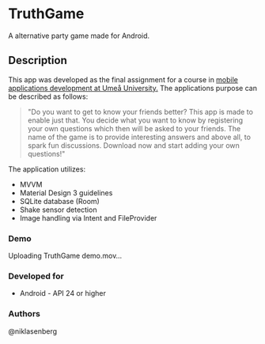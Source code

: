# TruthGame
A alternative party game made for Android.

## Description

This app was developed as the final assignment for a course in [mobile applications development at Umeå University.](https://www.umu.se/utbildning/kurser/utveckling-av-mobila-applikationer2/)
The applications purpose can be described as follows:

> "Do you want to get to know your friends better? This app is made to enable just that. You decide what you want to know by registering your own questions which then will be asked to your friends. The name of the game is to provide interesting answers and above all, to spark fun discussions. Download now and start adding your own questions!"

The application utilizes:

* MVVM
* Material Design 3 guidelines
* SQLite database (Room)
* Shake sensor detection
* Image handling via Intent and FileProvider

### Demo

Uploading TruthGame demo.mov…

### Developed for

* Android - API 24 or higher

### Authors

@niklasenberg

